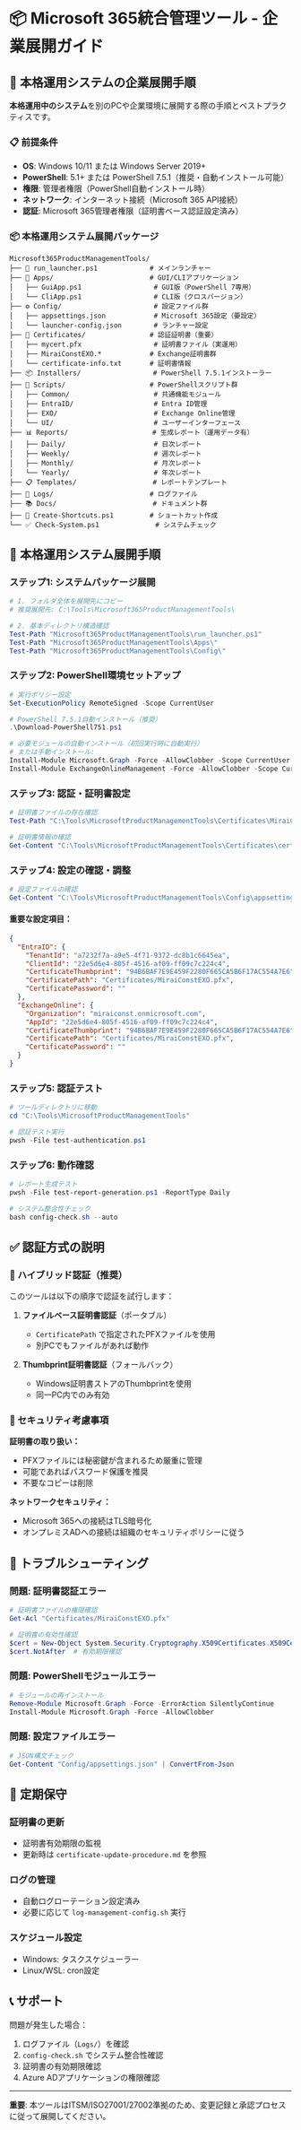 # 📦 Microsoft 365統合管理ツール - 企業展開ガイド

## 🚀 本格運用システムの企業展開手順

**本格運用中のシステム**を別のPCや企業環境に展開する際の手順とベストプラクティスです。

### 📋 前提条件

- **OS**: Windows 10/11 または Windows Server 2019+
- **PowerShell**: 5.1+ または PowerShell 7.5.1（推奨・自動インストール可能）
- **権限**: 管理者権限（PowerShell自動インストール時）
- **ネットワーク**: インターネット接続（Microsoft 365 API接続）
- **認証**: Microsoft 365管理者権限（証明書ベース認証設定済み）

### 📦 本格運用システム展開パッケージ

```
Microsoft365ProductManagementTools/
├── 🚀 run_launcher.ps1             # メインランチャー
├── 📱 Apps/                        # GUI/CLIアプリケーション
│   ├── GuiApp.ps1                  # GUI版（PowerShell 7専用）
│   └── CliApp.ps1                  # CLI版（クロスバージョン）
├── ⚙️ Config/                       # 設定ファイル群
│   ├── appsettings.json            # Microsoft 365設定（要設定）
│   └── launcher-config.json        # ランチャー設定
├── 🔐 Certificates/                # 認証証明書（重要）
│   ├── mycert.pfx                  # 証明書ファイル（実運用）
│   ├── MiraiConstEXO.*            # Exchange証明書群
│   └── certificate-info.txt       # 証明書情報
├── 📦 Installers/                  # PowerShell 7.5.1インストーラー
├── 📝 Scripts/                     # PowerShellスクリプト群
│   ├── Common/                     # 共通機能モジュール
│   ├── EntraID/                    # Entra ID管理
│   ├── EXO/                        # Exchange Online管理
│   └── UI/                         # ユーザーインターフェース
├── 📊 Reports/                     # 生成レポート（運用データ有）
│   ├── Daily/                      # 日次レポート
│   ├── Weekly/                     # 週次レポート
│   ├── Monthly/                    # 月次レポート
│   └── Yearly/                     # 年次レポート
├── 📋 Templates/                   # レポートテンプレート
├── 📄 Logs/                        # ログファイル
├── 📚 Docs/                        # ドキュメント群
├── 🔗 Create-Shortcuts.ps1         # ショートカット作成
└── ✅ Check-System.ps1              # システムチェック
```

## 🔧 本格運用システム展開手順

### ステップ1: システムパッケージ展開

```powershell
# 1. フォルダ全体を展開先にコピー
# 推奨展開先: C:\Tools\Microsoft365ProductManagementTools\

# 2. 基本ディレクトリ構造確認
Test-Path "Microsoft365ProductManagementTools\run_launcher.ps1"
Test-Path "Microsoft365ProductManagementTools\Apps\"
Test-Path "Microsoft365ProductManagementTools\Config\"
```

### ステップ2: PowerShell環境セットアップ

```powershell
# 実行ポリシー設定
Set-ExecutionPolicy RemoteSigned -Scope CurrentUser

# PowerShell 7.5.1自動インストール（推奨）
.\Download-PowerShell751.ps1

# 必要モジュールの自動インストール（初回実行時に自動実行）
# または手動インストール:
Install-Module Microsoft.Graph -Force -AllowClobber -Scope CurrentUser
Install-Module ExchangeOnlineManagement -Force -AllowClobber -Scope CurrentUser
```

### ステップ3: 認証・証明書設定

```powershell
# 証明書ファイルの存在確認
Test-Path "C:\Tools\MicrosoftProductManagementTools\Certificates\MiraiConstEXO.pfx"

# 証明書情報の確認
Get-Content "C:\Tools\MicrosoftProductManagementTools\Certificates\certificate-info.txt"
```

### ステップ4: 設定の確認・調整

```powershell
# 設定ファイルの確認
Get-Content "C:\Tools\MicrosoftProductManagementTools\Config\appsettings.json" | ConvertFrom-Json
```

#### 重要な設定項目：

```json
{
  "EntraID": {
    "TenantId": "a7232f7a-a9e5-4f71-9372-dc8b1c6645ea",
    "ClientId": "22e5d6e4-805f-4516-af09-ff09c7c224c4",
    "CertificateThumbprint": "94B6BAF7E9E459F2280F665CA5B6F17AC554A7E6",
    "CertificatePath": "Certificates/MiraiConstEXO.pfx",
    "CertificatePassword": ""
  },
  "ExchangeOnline": {
    "Organization": "miraiconst.onmicrosoft.com",
    "AppId": "22e5d6e4-805f-4516-af09-ff09c7c224c4",
    "CertificateThumbprint": "94B6BAF7E9E459F2280F665CA5B6F17AC554A7E6",
    "CertificatePath": "Certificates/MiraiConstEXO.pfx",
    "CertificatePassword": ""
  }
}
```

### ステップ5: 認証テスト

```powershell
# ツールディレクトリに移動
cd "C:\Tools\MicrosoftProductManagementTools"

# 認証テスト実行
pwsh -File test-authentication.ps1
```

### ステップ6: 動作確認

```powershell
# レポート生成テスト
pwsh -File test-report-generation.ps1 -ReportType Daily

# システム整合性チェック
bash config-check.sh --auto
```

## ✅ 認証方式の説明

### 🔄 ハイブリッド認証（推奨）

このツールは以下の順序で認証を試行します：

1. **ファイルベース証明書認証**（ポータブル）
   - `CertificatePath` で指定されたPFXファイルを使用
   - 別PCでもファイルがあれば動作

2. **Thumbprint証明書認証**（フォールバック）
   - Windows証明書ストアのThumbprintを使用
   - 同一PC内でのみ有効

### 🔐 セキュリティ考慮事項

**証明書の取り扱い：**
- PFXファイルには秘密鍵が含まれるため厳重に管理
- 可能であればパスワード保護を推奨
- 不要なコピーは削除

**ネットワークセキュリティ：**
- Microsoft 365への接続はTLS暗号化
- オンプレミスADへの接続は組織のセキュリティポリシーに従う

## 🚨 トラブルシューティング

### 問題: 証明書認証エラー

```powershell
# 証明書ファイルの権限確認
Get-Acl "Certificates/MiraiConstEXO.pfx"

# 証明書の有効性確認
$cert = New-Object System.Security.Cryptography.X509Certificates.X509Certificate2("Certificates/MiraiConstEXO.pfx")
$cert.NotAfter  # 有効期限確認
```

### 問題: PowerShellモジュールエラー

```powershell
# モジュールの再インストール
Remove-Module Microsoft.Graph -Force -ErrorAction SilentlyContinue
Install-Module Microsoft.Graph -Force -AllowClobber
```

### 問題: 設定ファイルエラー

```powershell
# JSON構文チェック
Get-Content "Config/appsettings.json" | ConvertFrom-Json
```

## 📅 定期保守

### 証明書の更新
- 証明書有効期限の監視
- 更新時は `certificate-update-procedure.md` を参照

### ログの管理
- 自動ログローテーション設定済み
- 必要に応じて `log-management-config.sh` 実行

### スケジュール設定
- Windows: タスクスケジューラー
- Linux/WSL: cron設定

## 📞 サポート

問題が発生した場合：
1. ログファイル（`Logs/`）を確認
2. `config-check.sh` でシステム整合性確認
3. 証明書の有効期限確認
4. Azure ADアプリケーションの権限確認

---

**重要**: 本ツールはITSM/ISO27001/27002準拠のため、変更記録と承認プロセスに従って展開してください。